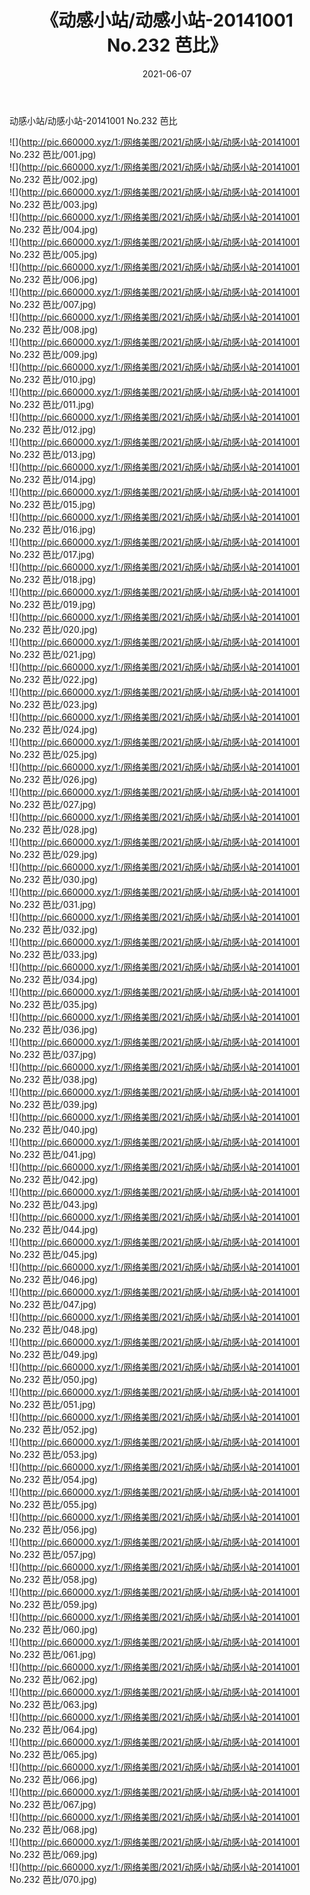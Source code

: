 ﻿---
layout: post
title:  《动感小站/动感小站-20141001 No.232 芭比》
date:   2021-06-07
img: http://pic.660000.xyz/1:/网络美图/2021/动感小站/动感小站-20141001 No.232 芭比/000.jpg
categories: [美女, 清纯, 唯美]
---

动感小站/动感小站-20141001 No.232 芭比

 ![](http://pic.660000.xyz/1:/网络美图/2021/动感小站/动感小站-20141001 No.232 芭比/001.jpg) <br>![](http://pic.660000.xyz/1:/网络美图/2021/动感小站/动感小站-20141001 No.232 芭比/002.jpg) <br>![](http://pic.660000.xyz/1:/网络美图/2021/动感小站/动感小站-20141001 No.232 芭比/003.jpg) <br>![](http://pic.660000.xyz/1:/网络美图/2021/动感小站/动感小站-20141001 No.232 芭比/004.jpg) <br>![](http://pic.660000.xyz/1:/网络美图/2021/动感小站/动感小站-20141001 No.232 芭比/005.jpg) <br>![](http://pic.660000.xyz/1:/网络美图/2021/动感小站/动感小站-20141001 No.232 芭比/006.jpg) <br>![](http://pic.660000.xyz/1:/网络美图/2021/动感小站/动感小站-20141001 No.232 芭比/007.jpg) <br>![](http://pic.660000.xyz/1:/网络美图/2021/动感小站/动感小站-20141001 No.232 芭比/008.jpg) <br>![](http://pic.660000.xyz/1:/网络美图/2021/动感小站/动感小站-20141001 No.232 芭比/009.jpg) <br>![](http://pic.660000.xyz/1:/网络美图/2021/动感小站/动感小站-20141001 No.232 芭比/010.jpg) <br>![](http://pic.660000.xyz/1:/网络美图/2021/动感小站/动感小站-20141001 No.232 芭比/011.jpg) <br>![](http://pic.660000.xyz/1:/网络美图/2021/动感小站/动感小站-20141001 No.232 芭比/012.jpg) <br>![](http://pic.660000.xyz/1:/网络美图/2021/动感小站/动感小站-20141001 No.232 芭比/013.jpg) <br>![](http://pic.660000.xyz/1:/网络美图/2021/动感小站/动感小站-20141001 No.232 芭比/014.jpg) <br>![](http://pic.660000.xyz/1:/网络美图/2021/动感小站/动感小站-20141001 No.232 芭比/015.jpg) <br>![](http://pic.660000.xyz/1:/网络美图/2021/动感小站/动感小站-20141001 No.232 芭比/016.jpg) <br>![](http://pic.660000.xyz/1:/网络美图/2021/动感小站/动感小站-20141001 No.232 芭比/017.jpg) <br>![](http://pic.660000.xyz/1:/网络美图/2021/动感小站/动感小站-20141001 No.232 芭比/018.jpg) <br>![](http://pic.660000.xyz/1:/网络美图/2021/动感小站/动感小站-20141001 No.232 芭比/019.jpg) <br>![](http://pic.660000.xyz/1:/网络美图/2021/动感小站/动感小站-20141001 No.232 芭比/020.jpg) <br>![](http://pic.660000.xyz/1:/网络美图/2021/动感小站/动感小站-20141001 No.232 芭比/021.jpg) <br>![](http://pic.660000.xyz/1:/网络美图/2021/动感小站/动感小站-20141001 No.232 芭比/022.jpg) <br>![](http://pic.660000.xyz/1:/网络美图/2021/动感小站/动感小站-20141001 No.232 芭比/023.jpg) <br>![](http://pic.660000.xyz/1:/网络美图/2021/动感小站/动感小站-20141001 No.232 芭比/024.jpg) <br>![](http://pic.660000.xyz/1:/网络美图/2021/动感小站/动感小站-20141001 No.232 芭比/025.jpg) <br>![](http://pic.660000.xyz/1:/网络美图/2021/动感小站/动感小站-20141001 No.232 芭比/026.jpg) <br>![](http://pic.660000.xyz/1:/网络美图/2021/动感小站/动感小站-20141001 No.232 芭比/027.jpg) <br>![](http://pic.660000.xyz/1:/网络美图/2021/动感小站/动感小站-20141001 No.232 芭比/028.jpg) <br>![](http://pic.660000.xyz/1:/网络美图/2021/动感小站/动感小站-20141001 No.232 芭比/029.jpg) <br>![](http://pic.660000.xyz/1:/网络美图/2021/动感小站/动感小站-20141001 No.232 芭比/030.jpg) <br>![](http://pic.660000.xyz/1:/网络美图/2021/动感小站/动感小站-20141001 No.232 芭比/031.jpg) <br>![](http://pic.660000.xyz/1:/网络美图/2021/动感小站/动感小站-20141001 No.232 芭比/032.jpg) <br>![](http://pic.660000.xyz/1:/网络美图/2021/动感小站/动感小站-20141001 No.232 芭比/033.jpg) <br>![](http://pic.660000.xyz/1:/网络美图/2021/动感小站/动感小站-20141001 No.232 芭比/034.jpg) <br>![](http://pic.660000.xyz/1:/网络美图/2021/动感小站/动感小站-20141001 No.232 芭比/035.jpg) <br>![](http://pic.660000.xyz/1:/网络美图/2021/动感小站/动感小站-20141001 No.232 芭比/036.jpg) <br>![](http://pic.660000.xyz/1:/网络美图/2021/动感小站/动感小站-20141001 No.232 芭比/037.jpg) <br>![](http://pic.660000.xyz/1:/网络美图/2021/动感小站/动感小站-20141001 No.232 芭比/038.jpg) <br>![](http://pic.660000.xyz/1:/网络美图/2021/动感小站/动感小站-20141001 No.232 芭比/039.jpg) <br>![](http://pic.660000.xyz/1:/网络美图/2021/动感小站/动感小站-20141001 No.232 芭比/040.jpg) <br>![](http://pic.660000.xyz/1:/网络美图/2021/动感小站/动感小站-20141001 No.232 芭比/041.jpg) <br>![](http://pic.660000.xyz/1:/网络美图/2021/动感小站/动感小站-20141001 No.232 芭比/042.jpg) <br>![](http://pic.660000.xyz/1:/网络美图/2021/动感小站/动感小站-20141001 No.232 芭比/043.jpg) <br>![](http://pic.660000.xyz/1:/网络美图/2021/动感小站/动感小站-20141001 No.232 芭比/044.jpg) <br>![](http://pic.660000.xyz/1:/网络美图/2021/动感小站/动感小站-20141001 No.232 芭比/045.jpg) <br>![](http://pic.660000.xyz/1:/网络美图/2021/动感小站/动感小站-20141001 No.232 芭比/046.jpg) <br>![](http://pic.660000.xyz/1:/网络美图/2021/动感小站/动感小站-20141001 No.232 芭比/047.jpg) <br>![](http://pic.660000.xyz/1:/网络美图/2021/动感小站/动感小站-20141001 No.232 芭比/048.jpg) <br>![](http://pic.660000.xyz/1:/网络美图/2021/动感小站/动感小站-20141001 No.232 芭比/049.jpg) <br>![](http://pic.660000.xyz/1:/网络美图/2021/动感小站/动感小站-20141001 No.232 芭比/050.jpg) <br>![](http://pic.660000.xyz/1:/网络美图/2021/动感小站/动感小站-20141001 No.232 芭比/051.jpg) <br>![](http://pic.660000.xyz/1:/网络美图/2021/动感小站/动感小站-20141001 No.232 芭比/052.jpg) <br>![](http://pic.660000.xyz/1:/网络美图/2021/动感小站/动感小站-20141001 No.232 芭比/053.jpg) <br>![](http://pic.660000.xyz/1:/网络美图/2021/动感小站/动感小站-20141001 No.232 芭比/054.jpg) <br>![](http://pic.660000.xyz/1:/网络美图/2021/动感小站/动感小站-20141001 No.232 芭比/055.jpg) <br>![](http://pic.660000.xyz/1:/网络美图/2021/动感小站/动感小站-20141001 No.232 芭比/056.jpg) <br>![](http://pic.660000.xyz/1:/网络美图/2021/动感小站/动感小站-20141001 No.232 芭比/057.jpg) <br>![](http://pic.660000.xyz/1:/网络美图/2021/动感小站/动感小站-20141001 No.232 芭比/058.jpg) <br>![](http://pic.660000.xyz/1:/网络美图/2021/动感小站/动感小站-20141001 No.232 芭比/059.jpg) <br>![](http://pic.660000.xyz/1:/网络美图/2021/动感小站/动感小站-20141001 No.232 芭比/060.jpg) <br>![](http://pic.660000.xyz/1:/网络美图/2021/动感小站/动感小站-20141001 No.232 芭比/061.jpg) <br>![](http://pic.660000.xyz/1:/网络美图/2021/动感小站/动感小站-20141001 No.232 芭比/062.jpg) <br>![](http://pic.660000.xyz/1:/网络美图/2021/动感小站/动感小站-20141001 No.232 芭比/063.jpg) <br>![](http://pic.660000.xyz/1:/网络美图/2021/动感小站/动感小站-20141001 No.232 芭比/064.jpg) <br>![](http://pic.660000.xyz/1:/网络美图/2021/动感小站/动感小站-20141001 No.232 芭比/065.jpg) <br>![](http://pic.660000.xyz/1:/网络美图/2021/动感小站/动感小站-20141001 No.232 芭比/066.jpg) <br>![](http://pic.660000.xyz/1:/网络美图/2021/动感小站/动感小站-20141001 No.232 芭比/067.jpg) <br>![](http://pic.660000.xyz/1:/网络美图/2021/动感小站/动感小站-20141001 No.232 芭比/068.jpg) <br>![](http://pic.660000.xyz/1:/网络美图/2021/动感小站/动感小站-20141001 No.232 芭比/069.jpg) <br>![](http://pic.660000.xyz/1:/网络美图/2021/动感小站/动感小站-20141001 No.232 芭比/070.jpg) <br>